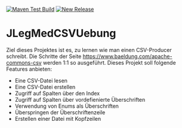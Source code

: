 
[![Maven Test Build](https://github.com/shs-it/JLegMedCSVUebung/actions/workflows/mavenBuild.yml/badge.svg)](https://github.com/shs-it/JLegMedCSVUebung.git/actions/workflows/mavenBuild.yml)
[![New Release](https://github.com/shs-it/JLegMedCSVUebung/actions/workflows/newRelease.yml/badge.svg)](https://github.com/shs-it/JLegMedCSVUebung.git/actions/workflows/newRelease.yml)

# JLegMedCSVUebung
Ziel dieses Projektes ist es, zu lernen wie man einen CSV-Producer schreibt. Die Schritte der Seite https://www.baeldung.com/apache-commons-csv werden 1:1 so ausgeführt.
Dieses Projekt soll folgende Features anbieten:

* Eine CSV-Datei lesen
* Eine CSV-Datei erstellen
* Zugriff auf Spalten über den Index
* Zugriff auf Spalten über vordefienierte Überschriften
* Verwendung von Enums als Überschriften
* Überspringen der Überschriftenzeile
* Erstellen einer Datei mit Kopfzeilen

